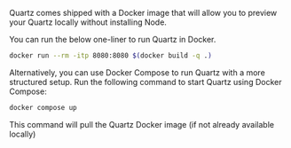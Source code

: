Quartz comes shipped with a Docker image that will allow you to preview your Quartz locally without installing Node.

You can run the below one-liner to run Quartz in Docker.

```sh
docker run --rm -itp 8080:8080 $(docker build -q .)
```

Alternatively, you can use Docker Compose to run Quartz with a more structured setup.
Run the following command to start Quartz using Docker Compose:

```sh
docker compose up
```

This command will pull the Quartz Docker image (if not already available locally)